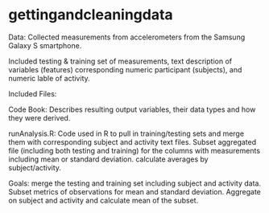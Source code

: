 gettingandcleaningdata
======================

Data: Collected measurements from accelerometers from the Samsung Galaxy S smartphone. 

Included testing & training set of measurements, text description of variables (features) corresponding numeric participant (subjects), and numeric lable of activity.

Included Files:

Code Book: Describes resulting output variables, their data types and how they were derived.

runAnalysis.R: Code used in R to pull in training/testing sets and merge them with corresponding subject and activity text files. Subset aggregated file (including both testing and training) for the columns with measurements including mean or standard deviation. calculate averages by subject/activity.

Goals: merge the testing and training set including subject and activity data.  Subset metrics of observations for mean and standard deviation.  Aggregate on subject and activity and calculate mean of the subset.
